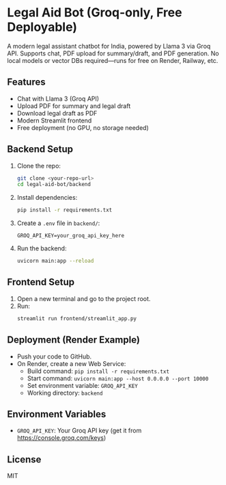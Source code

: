 # Legal Aid Bot (Groq-only, Free Deployable)

A modern legal assistant chatbot for India, powered by Llama 3 via Groq API. Supports chat, PDF upload for summary/draft, and PDF generation. No local models or vector DBs required—runs for free on Render, Railway, etc.

## Features
- Chat with Llama 3 (Groq API)
- Upload PDF for summary and legal draft
- Download legal draft as PDF
- Modern Streamlit frontend
- Free deployment (no GPU, no storage needed)

## Backend Setup
1. Clone the repo:
   ```bash
   git clone <your-repo-url>
   cd legal-aid-bot/backend
   ```
2. Install dependencies:
   ```bash
   pip install -r requirements.txt
   ```
3. Create a `.env` file in `backend/`:
   ```
   GROQ_API_KEY=your_groq_api_key_here
   ```
4. Run the backend:
   ```bash
   uvicorn main:app --reload
   ```

## Frontend Setup
1. Open a new terminal and go to the project root.
2. Run:
   ```bash
   streamlit run frontend/streamlit_app.py
   ```

## Deployment (Render Example)
- Push your code to GitHub.
- On Render, create a new Web Service:
  - Build command: `pip install -r requirements.txt`
  - Start command: `uvicorn main:app --host 0.0.0.0 --port 10000`
  - Set environment variable: `GROQ_API_KEY`
  - Working directory: `backend`

## Environment Variables
- `GROQ_API_KEY`: Your Groq API key (get it from https://console.groq.com/keys)

## License
MIT 